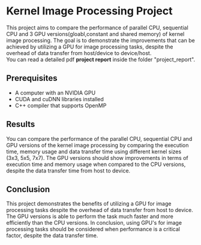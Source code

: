 # Kernel Image Processing Project

This project aims to compare the performance of parallel CPU, sequential CPU and 3 GPU versions(gloabl,constant and shared memory) of kernel image processing. 
The goal is to demonstrate the improvements that can be achieved by utilizing a GPU for image processing tasks, despite the
overhead of data transfer from host/device to device/host.
<br/>
You can read a detailed pdf **project report** inside the folder "project_report".

## Prerequisites

- A computer with an NVIDIA GPU
- CUDA and cuDNN libraries installed
- C++ compiler that supports OpenMP

## Results

You can compare the performance of the parallel CPU, sequential CPU and GPU versions of the kernel image processing by comparing the execution time, memory usage and data 
transfer time using different kernel sizes (3x3, 5x5, 7x7).
The GPU versions should show improvements in terms of execution time and memory usage when compared to the CPU versions, despite the data transfer time from host to device.

## Conclusion

This project demonstrates the benefits of utilizing a GPU for image processing tasks despite the overhead of data transfer from host to device.
The GPU versions is able to perform the task much faster and more efficiently than the CPU versions.
In conclusion, using GPU's for image processing tasks should be considered when performance is a critical factor, despite the data transfer time.
